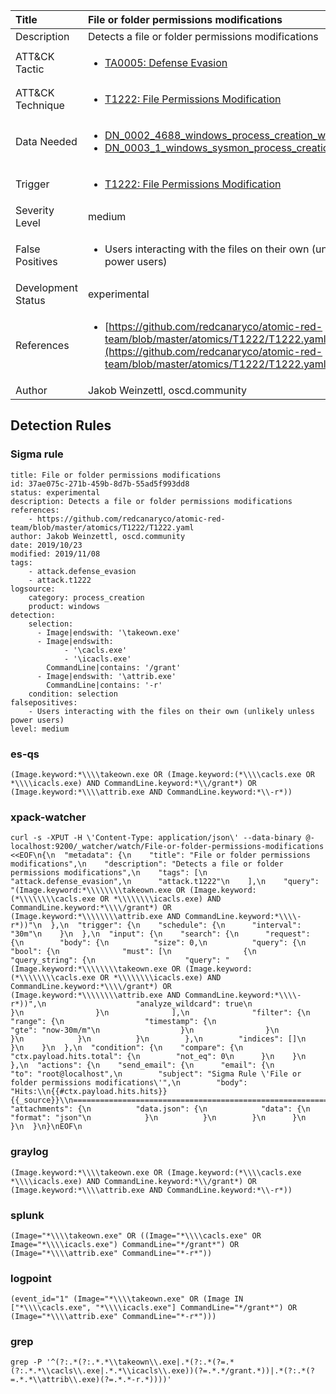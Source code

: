 | Title                | File or folder permissions modifications                                                                                                                                                 |
|:---------------------|:------------------------------------------------------------------------------------------------------------------------------------------------------------|
| Description          | Detects a file or folder permissions modifications                                                                                                                                           |
| ATT&amp;CK Tactic    |  <ul><li>[TA0005: Defense Evasion](https://attack.mitre.org/tactics/TA0005)</li></ul>  |
| ATT&amp;CK Technique | <ul><li>[T1222: File Permissions Modification](https://attack.mitre.org/techniques/T1222)</li></ul>  |
| Data Needed          | <ul><li>[DN_0002_4688_windows_process_creation_with_commandline](../Data_Needed/DN_0002_4688_windows_process_creation_with_commandline.md)</li><li>[DN_0003_1_windows_sysmon_process_creation](../Data_Needed/DN_0003_1_windows_sysmon_process_creation.md)</li></ul>  |
| Trigger              | <ul><li>[T1222: File Permissions Modification](../Triggers/T1222.md)</li></ul>  |
| Severity Level       | medium |
| False Positives      | <ul><li>Users interacting with the files on their own (unlikely unless power users)</li></ul>  |
| Development Status   | experimental |
| References           | <ul><li>[https://github.com/redcanaryco/atomic-red-team/blob/master/atomics/T1222/T1222.yaml](https://github.com/redcanaryco/atomic-red-team/blob/master/atomics/T1222/T1222.yaml)</li></ul>  |
| Author               | Jakob Weinzettl, oscd.community |


## Detection Rules

### Sigma rule

```
title: File or folder permissions modifications
id: 37ae075c-271b-459b-8d7b-55ad5f993dd8
status: experimental
description: Detects a file or folder permissions modifications
references:
    - https://github.com/redcanaryco/atomic-red-team/blob/master/atomics/T1222/T1222.yaml
author: Jakob Weinzettl, oscd.community
date: 2019/10/23
modified: 2019/11/08
tags:
    - attack.defense_evasion
    - attack.t1222
logsource:
    category: process_creation
    product: windows
detection:
    selection:
      - Image|endswith: '\takeown.exe'
      - Image|endswith: 
            - '\cacls.exe'
            - '\icacls.exe'
        CommandLine|contains: '/grant'
      - Image|endswith: '\attrib.exe'
        CommandLine|contains: '-r'
    condition: selection
falsepositives:
    - Users interacting with the files on their own (unlikely unless power users)
level: medium

```





### es-qs
    
```
(Image.keyword:*\\\\takeown.exe OR (Image.keyword:(*\\\\cacls.exe OR *\\\\icacls.exe) AND CommandLine.keyword:*\\/grant*) OR (Image.keyword:*\\\\attrib.exe AND CommandLine.keyword:*\\-r*))
```


### xpack-watcher
    
```
curl -s -XPUT -H \'Content-Type: application/json\' --data-binary @- localhost:9200/_watcher/watch/File-or-folder-permissions-modifications <<EOF\n{\n  "metadata": {\n    "title": "File or folder permissions modifications",\n    "description": "Detects a file or folder permissions modifications",\n    "tags": [\n      "attack.defense_evasion",\n      "attack.t1222"\n    ],\n    "query": "(Image.keyword:*\\\\\\\\takeown.exe OR (Image.keyword:(*\\\\\\\\cacls.exe OR *\\\\\\\\icacls.exe) AND CommandLine.keyword:*\\\\/grant*) OR (Image.keyword:*\\\\\\\\attrib.exe AND CommandLine.keyword:*\\\\-r*))"\n  },\n  "trigger": {\n    "schedule": {\n      "interval": "30m"\n    }\n  },\n  "input": {\n    "search": {\n      "request": {\n        "body": {\n          "size": 0,\n          "query": {\n            "bool": {\n              "must": [\n                {\n                  "query_string": {\n                    "query": "(Image.keyword:*\\\\\\\\takeown.exe OR (Image.keyword:(*\\\\\\\\cacls.exe OR *\\\\\\\\icacls.exe) AND CommandLine.keyword:*\\\\/grant*) OR (Image.keyword:*\\\\\\\\attrib.exe AND CommandLine.keyword:*\\\\-r*))",\n                    "analyze_wildcard": true\n                  }\n                }\n              ],\n              "filter": {\n                "range": {\n                  "timestamp": {\n                    "gte": "now-30m/m"\n                  }\n                }\n              }\n            }\n          }\n        },\n        "indices": []\n      }\n    }\n  },\n  "condition": {\n    "compare": {\n      "ctx.payload.hits.total": {\n        "not_eq": 0\n      }\n    }\n  },\n  "actions": {\n    "send_email": {\n      "email": {\n        "to": "root@localhost",\n        "subject": "Sigma Rule \'File or folder permissions modifications\'",\n        "body": "Hits:\\n{{#ctx.payload.hits.hits}}{{_source}}\\n================================================================================\\n{{/ctx.payload.hits.hits}}",\n        "attachments": {\n          "data.json": {\n            "data": {\n              "format": "json"\n            }\n          }\n        }\n      }\n    }\n  }\n}\nEOF\n
```


### graylog
    
```
(Image.keyword:*\\\\takeown.exe OR (Image.keyword:(*\\\\cacls.exe *\\\\icacls.exe) AND CommandLine.keyword:*\\/grant*) OR (Image.keyword:*\\\\attrib.exe AND CommandLine.keyword:*\\-r*))
```


### splunk
    
```
(Image="*\\\\takeown.exe" OR ((Image="*\\\\cacls.exe" OR Image="*\\\\icacls.exe") CommandLine="*/grant*") OR (Image="*\\\\attrib.exe" CommandLine="*-r*"))
```


### logpoint
    
```
(event_id="1" (Image="*\\\\takeown.exe" OR (Image IN ["*\\\\cacls.exe", "*\\\\icacls.exe"] CommandLine="*/grant*") OR (Image="*\\\\attrib.exe" CommandLine="*-r*")))
```


### grep
    
```
grep -P '^(?:.*(?:.*.*\\takeown\\.exe|.*(?:.*(?=.*(?:.*.*\\cacls\\.exe|.*.*\\icacls\\.exe))(?=.*.*/grant.*))|.*(?:.*(?=.*.*\\attrib\\.exe)(?=.*.*-r.*))))'
```



